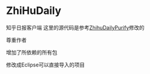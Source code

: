 ZhiHuDaily
==========

知乎日报客户端
这里的源代码是参考[ZhihuDailyPurify](https://github.com/izzyleung/ZhihuDailyPurify)修改的

尊重作者

增加了所依赖的所有包
 
修改成Eclipse可以直接导入的项目